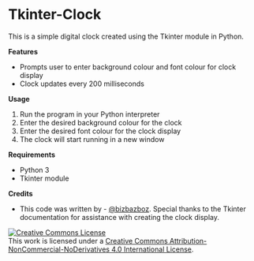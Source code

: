 # Tkinter-Clock
This is a simple digital clock created using the Tkinter module in Python.

**Features**
* Prompts user to enter background colour and font colour for clock display
* Clock updates every 200 milliseconds

**Usage**
1) Run the program in your Python interpreter
2) Enter the desired background colour for the clock
3) Enter the desired font colour for the clock display
4) The clock will start running in a new window

**Requirements**
* Python 3
* Tkinter module

**Credits**
* This code was written by - [@bizbazboz](https://github.com/bizbazboz). Special thanks to the Tkinter documentation for assistance with creating the clock display.


<a rel="license" href="http://creativecommons.org/licenses/by-nc-nd/4.0/"><img alt="Creative Commons License" style="border-width:0" src="https://i.creativecommons.org/l/by-nc-nd/4.0/88x31.png" /></a><br />This work is licensed under a <a rel="license" href="http://creativecommons.org/licenses/by-nc-nd/4.0/">Creative Commons Attribution-NonCommercial-NoDerivatives 4.0 International License</a>.
